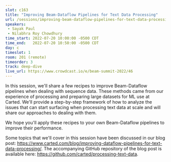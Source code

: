 ```yaml
---
slot: c163
title: "Improving Beam-Dataflow Pipelines for Text Data Processing"
url: /sessions/improving-beam-dataflow-pipelines-for-text-data-processing
speakers:
 - Sayak Paul
 - Nilabhra Roy Chowdhury
time_start: 2022-07-20 10:00:00 -0500 CDT
time_end:   2022-07-20 10:50:00 -0500 CDT
day: c
timeslot: 1
room: 201 (remote)
timeorder: 3
track: deep-dive
live_url: https://www.crowdcast.io/e/beam-summit-2022/46
---
```


In this session, we'll share a few recipes to improve Beam-Dataflow pipelines when dealing with sequence data. These methods came from our experience of processing and preparing large datasets for ML use at Carted. We'll provide a step-by-step framework of how to analyze the issues that can start surfacing when processing text data at scale and will share our approaches to dealing with them.
 
We hope you'll apply these recipes to your own Beam-Dataflow pipelines to improve their performance. 
 
Some topics that we'll cover in this session have been discussed in our blog post: https://www.carted.com/blog/improving-dataflow-pipelines-for-text-data-processing/. The accompanying GitHub repository of the blog post is available here: https://github.com/carted/processing-text-data.
